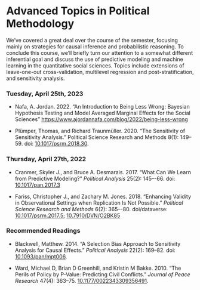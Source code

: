 Advanced Topics in Political Methodology
================

We’ve covered a great deal over the course of the semester, focusing
mainly on strategies for causal inference and probabilistic reasoning.
To conclude this course, we’ll briefly turn our attention to a somewhat
different inferential goal and discuss the use of predictive modeling
and machine learning in the quantitative social sciences. Topics include
extensions of leave-one-out cross-validation, multilevel regression and
post-stratification, and sensitivity analysis.

### Tuesday, April 25th, 2023

- Nafa, A. Jordan. 2022. “An Introduction to Being Less Wrong: Bayesian
  Hypothesis Testing and Model Averaged Marginal Effects for the Social
  Sciences” <https://www.ajordannafa.com/blog/2022/being-less-wrong>

- Plümper, Thomas, and Richard Traunmüller. 2020. “The Sensitivity of
  Sensitivity Analysis.” Political Science Research and Methods 8(1):
  149–59. doi:
  [10.1017/psrm.2018.30](https://doi.org/10.1017/psrm.2018.30).

### Thursday, April 27th, 2022

- Cranmer, Skyler J., and Bruce A. Desmarais. 2017. “What Can We Learn
  from Predictive Modeling?” *Political Analysis* 25(2): 145–-66. doi:
  [10.1017/pan.2017.3](https://doi.org/10.1017/pan.2017.3)

- Fariss, Christopher J., and Zachary M. Jones. 2018. “Enhancing
  Validity in Observational Settings when Replication Is Not Possible.”
  *Political Science Research and Methods* 6(2): 365–-80. doi/dataverse:
  [10.1017/psrm.2017.5](https://doi.org/10.1017/psrm.2017.5);
  [10.7910/DVN/O2BK85](http://dx.doi.org/10.7910/DVN/O2BK85)

### Recommended Readings

- Blackwell, Matthew. 2014. “A Selection Bias Approach to Sensitivity
  Analysis for Causal Effects.” *Political Analysis* 22(2): 169–82. doi:
  [10.1093/pan/mpt006](https://doi.org/10.1093/pan/mpt006).

- Ward, Michael D, Brian D Greenhill, and Kristin M Bakke. 2010. “The
  Perils of Policy by P-Value: Predicting Civil Conflicts.” *Journal of
  Peace Research* 47(4): 363–75.
  [10.1177/0022343309356491](https://doi.org/10.1177/0022343309356491).
